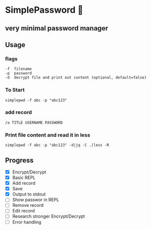 # SimplePassword 🔑
## very minimal password manager

## Usage
### flags
```
-f  filename
-p  password
-d  decrypt file and print out content (optional, default=false)
```

### To Start
```
simplepwd -f abc -p "abc123"
```

### add record
```
/a TITLE USERNAME PASSWORD
```

### Print file content and read it in less
```
simplepwd -f abc -p "abc123" -d|jq -C .|less -R
```


## Progress
- [x] Encrypt/Decrypt
- [x] Basic REPL
- [x] Add record
- [x] Save
- [x] Output to stdout
- [ ] Show passwor in REPL
- [ ] Remove record
- [ ] Edit record
- [ ] Research stronger Encrypt/Decrypt
- [ ] Error handling
